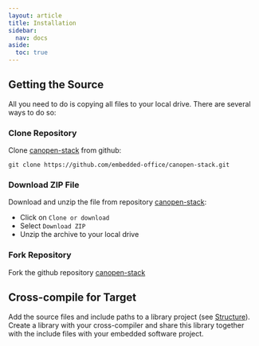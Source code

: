 ```yaml
---
layout: article
title: Installation
sidebar:
  nav: docs
aside:
  toc: true
---
```


## Getting the Source

All you need to do is copying all files to your local drive. There are several ways to do so:

### Clone Repository

Clone [canopen-stack](https://github.com/embedded-office/canopen-stack) from github:

```
git clone https://github.com/embedded-office/canopen-stack.git
```

### Download ZIP File

Download and unzip the file from repository [canopen-stack](https://github.com/embedded-office/canopen-stack):

- Click on `Clone or download`
- Select `Download ZIP`
- Unzip the archive to your local drive

### Fork Repository

Fork the github repository [canopen-stack](https://github.com/embedded-office/canopen-stack)

## Cross-compile for Target

Add the source files and include paths to a library project (see [Structure](/docs/start/structure)). Create a library with your cross-compiler and share this library together with the include files with your embedded software project.
